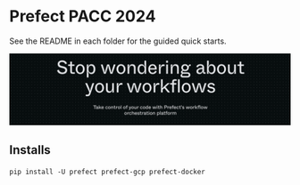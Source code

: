 # Prefect PACC 2024

See the README in each folder for the guided quick starts.

![Alt text](prefect.png)

## Installs

```
pip install -U prefect prefect-gcp prefect-docker

```
